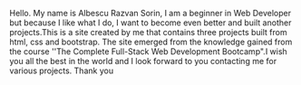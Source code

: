 Hello. My name is Albescu Razvan Sorin, I am a beginner in Web Developer but because I like what I do, I want to become even better and built another projects.This is a site created by me that contains three projects built from html, css and bootstrap. The site emerged from the knowledge gained from the course ''The Complete Full-Stack Web Development Bootcamp".I wish you all the best in the world and I look forward to you contacting me for various projects. Thank you
